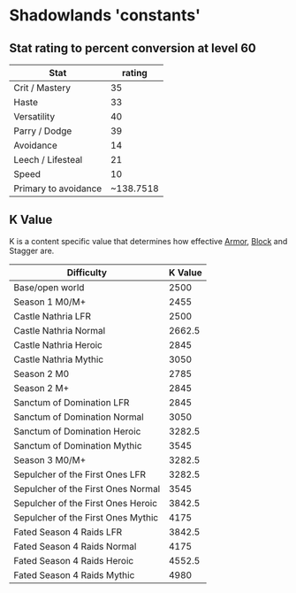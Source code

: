 # Shadowlands 'constants'

## Stat rating to percent conversion at level 60

| Stat | rating |
| --- | --- |
| Crit / Mastery | 35 |
| Haste |  33 |
| Versatility | 40 |
| Parry / Dodge | 39 |
| Avoidance | 14 |
| Leech / Lifesteal | 21 |
| Speed | 10 |
| Primary to avoidance | ~138.7518 |

## K Value

K is a content specific value that determines how effective [Armor](../character/armor.md), [Block](../character/block.md) and Stagger are.

| Difficulty | K Value|
| --- | --- |
| Base/open world |  2500 |
| Season 1 M0/M+ |  2455 |
| Castle Nathria LFR | 2500 |
| Castle Nathria Normal | 2662.5 |
| Castle Nathria Heroic | 2845 |
| Castle Nathria Mythic | 3050 |
| Season 2 M0 | 2785 |
| Season 2 M+ | 2845 |
| Sanctum of Domination LFR | 2845 |
| Sanctum of Domination Normal | 3050 |
| Sanctum of Domination Heroic | 3282.5 |
| Sanctum of Domination Mythic | 3545 |
| Season 3 M0/M+ | 3282.5 |
| Sepulcher of the First Ones LFR | 3282.5 |
| Sepulcher of the First Ones Normal | 3545 |
| Sepulcher of the First Ones Heroic | 3842.5 |
| Sepulcher of the First Ones Mythic | 4175 |
| Fated Season 4 Raids LFR | 3842.5 |
| Fated Season 4 Raids Normal | 4175 |
| Fated Season 4 Raids Heroic | 4552.5 |
| Fated Season 4 Raids Mythic | 4980 |